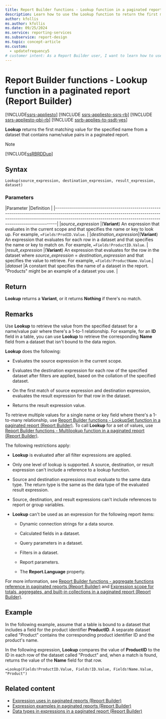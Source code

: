 ```yaml
---
title: Report Builder functions - Lookup function in a paginated report (Report Builder)
description: Learn how to use the Lookup function to return the first matching value for the specified name from a dataset that contains name or value pairs.
author: kfollis
ms.author: kfollis
ms.date: 09/25/2024
ms.service: reporting-services
ms.subservice: report-design
ms.topic: concept-article
ms.custom:
  - updatefrequency5
# customer intent: As a Report Builder user, I want to learn how to use the Lookup function so that I can programmatically find data in my datasets.
---
```

# Report Builder functions - Lookup function in a paginated report (Report Builder)

[!INCLUDE[ssrs-appliesto](../../includes/ssrs-appliesto.md)] [!INCLUDE [ssrs-appliesto-ssrs-rb](../../includes/ssrs-appliesto-ssrs-rb.md)] [!INCLUDE [ssrs-appliesto-pbi-rb](../../includes/ssrs-appliesto-pbi-rb.md)] [!INCLUDE [ssrb-applies-to-ssdt-yes](../../includes/ssrb-applies-to-ssdt-yes.md)]

**Lookup** returns the first matching value for the specified name from a dataset that contains name/value pairs in a paginated report.  
  
> [!NOTE]  
> [!INCLUDE[ssRBRDDup](../../includes/ssrbrddup-md.md)]  
  
## Syntax  
  
``` basic
Lookup(source_expression, destination_expression, result_expression, dataset)  
```  
  
### Parameters  

|Parameter               |Definition                                                                                                                                                                                                        |
|-------------------------------------------------------------------------------------------------------------------------------------------------------------------------------------------------------------------------------------------|
|*source_expression*     |(**Variant**) An expression that evaluates in the current scope and that specifies the name or key to look up. For example, `=Fields!ProdID.Value`.                                                            |
|*destination_expression*|(**Variant**) An expression that evaluates for each row in a dataset and that specifies the name or key to match on. For example, `=Fields!ProductID.Value`.                                                   |
|*result_expression*     |(**Variant**) An expression that evaluates for the row in the dataset where *source_expression* = *destination_expression* and that specifies the value to retrieve. For example, `=Fields!ProductName.Value`.|
|*dataset*               |A constant that specifies the name of a dataset in the report. "Products" might be an example of a dataset you use.                                                                                               |
  
## Return  

**Lookup** returns a **Variant**, or it returns **Nothing** if there's no match.  
  
## Remarks  

Use **Lookup** to retrieve the value from the specified dataset for a name/value pair where there's a 1-to-1 relationship. For example, for an **ID** field in a table, you can use **Lookup** to retrieve the corresponding **Name** field from a dataset that isn't bound to the data region.  
  
**Lookup** does the following:  
  
- Evaluates the source expression in the current scope.  
  
- Evaluates the destination expression for each row of the specified dataset after filters are applied, based on the collation of the specified dataset.  
  
- On the first match of source expression and destination expression, evaluates the result expression for that row in the dataset.  
  
- Returns the result expression value.  
  
To retrieve multiple values for a single name or key field where there's a 1-to-many relationship, use [Report Builder functions - LookupSet function in a paginated report (Report Builder)](../../reporting-services/report-design/report-builder-functions-lookupset-function.md). To call **Lookup** for a set of values, use [Report Builder functions - Multilookup function in a paginated report (Report Builder)](../../reporting-services/report-design/report-builder-functions-multilookup-function.md).  
  
The following restrictions apply:  
  
- **Lookup** is evaluated after all filter expressions are applied.  
  
- Only one level of lookup is supported. A source, destination, or result expression can't include a reference to a lookup function.  
  
- Source and destination expressions must evaluate to the same data type. The return type is the same as the data type of the evaluated result expression.  
  
- Source, destination, and result expressions can't include references to report or group variables.  
  
- **Lookup** can't be used as an expression for the following report items:  
  
  - Dynamic connection strings for a data source.  
  
  - Calculated fields in a dataset.  
  
  - Query parameters in a dataset.  
  
  - Filters in a dataset.  
  
  - Report parameters.  
  
  - The **Report.Language** property.  
  
For more information, see [Report Builder functions - aggregate functions reference in paginated reports (Report Builder)](../../reporting-services/report-design/report-builder-functions-aggregate-functions-reference.md) and [Expression scope for totals, aggregates, and built-in collections in a paginated report (Report Builder)](../../reporting-services/report-design/expression-scope-for-totals-aggregates-and-built-in-collections.md).  
  
## Example  

In the following example, assume that a table is bound to a dataset that includes a field for the product identifier **ProductID**. A separate dataset called "Product" contains the corresponding product identifier ID and the product's name.
  
In the following expression, **Lookup** compares the value of **ProductID** to the ID in each row of the dataset called "Product" and, when a match is found, returns the value of the **Name** field for that row.  
  
``` basic
=Lookup(Fields!ProductID.Value, Fields!ID.Value, Fields!Name.Value, "Product")  
```  
  
## Related content

- [Expression uses in paginated reports (Report Builder)](../../reporting-services/report-design/expression-uses-in-reports-report-builder-and-ssrs.md)
- [Expression examples in paginated reports (Report Builder)](../../reporting-services/report-design/expression-examples-report-builder-and-ssrs.md)
- [Data types in expressions in a paginated report (Report Builder)](../../reporting-services/report-design/data-types-in-expressions-report-builder-and-ssrs.md)
